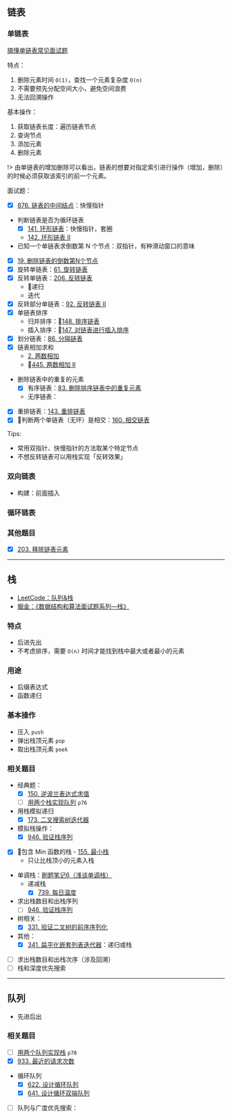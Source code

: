 ## 链表

### 单链表

[搞懂单链表常见面试题](https://juejin.im/post/5aa299c1518825557b4c5806)

特点：

1. 删除元素时间 `O(1)`，查找一个元素复杂度 `O(n)`
2. 不需要预先分配空间大小，避免空间浪费
3. 无法回溯操作

基本操作：

1. 获取链表长度：遍历链表节点 
2. 查询节点
3. 添加元素
4. 删除元素

!> 由单链表的增加删除可以看出，链表的想要对指定索引进行操作（增加，删除）的时候必须获取该索引的前一个元素。

面试题：

- [x] [876. 链表的中间结点](https://leetcode-cn.com/problems/middle-of-the-linked-list/)：快慢指针
- 判断链表是否为循环链表
  - [x] [141. 环形链表](https://leetcode-cn.com/problems/linked-list-cycle/)：快慢指针，套圈
  - [142. 环形链表 II](https://leetcode-cn.com/problems/linked-list-cycle-ii/)
- 已知一个单链表求倒数第 N 个节点：双指针，有种滑动窗口的意味
- [x] [19. 删除链表的倒数第N个节点](https://leetcode-cn.com/problems/remove-nth-node-from-end-of-list/)
- [x] 旋转单链表：[61. 旋转链表](https://leetcode-cn.com/problems/rotate-list/solution/chuan-zhen-yin-xian-by-liweiwei1419/)
- [x] 反转单链表：[206. 反转链表](https://leetcode-cn.com/problems/reverse-linked-list/) 
  - 🧐递归
  - 迭代
- [x] 反转部分单链表：[92. 反转链表 II](https://leetcode-cn.com/problems/reverse-linked-list-ii/)
- [x] 单链表排序
  - 归并排序：🧐[148. 排序链表](https://leetcode-cn.com/problems/sort-list/)
  - 插入排序：🧐[147. 对链表进行插入排序](https://leetcode-cn.com/problems/insertion-sort-list/)
- [x] 划分链表：[86. 分隔链表](https://leetcode-cn.com/problems/partition-list/)
- [x] 链表相加求和
  - [2. 两数相加](https://leetcode-cn.com/problems/add-two-numbers/)
  - 🧐[445. 两数相加 II](https://leetcode-cn.com/problems/add-two-numbers-ii/)
- 删除链表中的重复的元素
  - [x] 有序链表：[83. 删除排序链表中的重复元素](https://leetcode-cn.com/problems/remove-duplicates-from-sorted-list/)
  - 无序链表：
- [x] 重排链表：[143. 重排链表](https://leetcode-cn.com/problems/reorder-list/)
- [x] 🧐判断两个单链表（无环）是相交：[160. 相交链表](https://leetcode-cn.com/problems/intersection-of-two-linked-lists/)

Tips:

- 常用双指针、快慢指针的方法取某个特定节点
- 不想反转链表可以用栈实现「反转效果」

### 双向链表

- 构建：前面插入

### 循环链表

### 其他题目

- [x] [203. 移除链表元素](https://leetcode-cn.com/problems/remove-linked-list-elements/submissions/)

----

## 栈

- [LeetCode：队列&栈](https://leetcode-cn.com/explore/learn/card/queue-stack/218/stack-last-in-first-out-data-structure/)
- [掘金：《数据结构和算法面试题系列—栈》](https://juejin.im/post/5b9c78cdf265da0ab915b5da)

### 特点

- 后进先出
- 不考虑排序，需要 `O(n)` 时间才能找到栈中最大或者最小的元素

### 用途

- 后缀表达式
- 函数递归

### 基本操作

- 压入 `push`
- 弹出栈顶元素 `pop`
- 取出栈顶元素 `peek`

### 相关题目

- 经典题：
  - [x] [150. 逆波兰表达式求值](https://leetcode-cn.com/problems/evaluate-reverse-polish-notation/)
  - [ ] [用两个栈实现队列](https://leetcode-cn.com/problems/implement-queue-using-stacks/) `p76`
- 用栈模拟递归
  - [x] [173. 二叉搜索树迭代器](https://leetcode-cn.com/problems/binary-search-tree-iterator/)
- 模拟栈操作：
  - [x] [946. 验证栈序列](https://leetcode-cn.com/problems/validate-stack-sequences/)
- [x] 🧐包含 Min 函数的栈 - [155. 最小栈](https://leetcode-cn.com/problems/min-stack/)
  - 只让比栈顶小的元素入栈
- 单调栈：[刷题笔记6（浅谈单调栈）](https://zhuanlan.zhihu.com/p/26465701)
  - 递减栈
    - [x] [739. 每日温度](https://leetcode-cn.com/problems/daily-temperatures/)
- 求出栈数目和出栈序列
  - [ ] [946. 验证栈序列](https://leetcode-cn.com/problems/validate-stack-sequences/)
- 树相关：
  - [x] [331. 验证二叉树的前序序列化](https://leetcode-cn.com/problems/verify-preorder-serialization-of-a-binary-tree/)
- 其他：
  - [x] [341. 扁平化嵌套列表迭代器](https://leetcode-cn.com/problems/flatten-nested-list-iterator/)：递归或栈
- [ ] 求出栈数目和出栈次序（涉及回溯）
- [ ] 栈和深度优先搜索

----

## 队列

- 先进后出
  
### 相关题目

- [ ] [用两个队列实现栈](https://leetcode-cn.com/problems/implement-stack-using-queues/) `p78`
- [x] [933. 最近的请求次数](https://leetcode-cn.com/problems/number-of-recent-calls/)
- 循环队列
  - [x] [622. 设计循环队列](https://leetcode-cn.com/problems/design-circular-queue/)
  - [x] [641. 设计循环双端队列](https://leetcode-cn.com/problems/design-circular-deque/) 
- [ ] 队列与广度优先搜索：